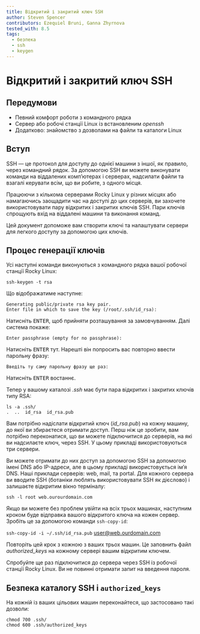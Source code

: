 ```yaml
---
title: Відкритий і закритий ключ SSH
author: Steven Spencer
contributors: Ezequiel Bruni, Ganna Zhyrnova
tested_with: 8.5
tags:
  - безпека
  - ssh
  - keygen
---
```


# Відкритий і закритий ключ SSH

## Передумови

* Певний комфорт роботи з командного рядка
* Сервер або робочі станції Linux із встановленим *openssh*
* Додатково: знайомство з дозволами на файли та каталоги Linux

## Вступ

SSH — це протокол для доступу до однієї машини з іншої, як правило, через командний рядок. За допомогою SSH ви можете виконувати команди на віддалених комп’ютерах і серверах, надсилати файли та взагалі керувати всім, що ви робите, з одного місця.

Працюючи з кількома серверами Rocky Linux у різних місцях або намагаючись заощадити час на доступі до цих серверів, ви захочете використовувати пару відкритих і закритих ключів SSH. Пари ключів спрощують вхід на віддалені машини та виконання команд.

Цей документ допоможе вам створити ключі та налаштувати сервери для легкого доступу за допомогою цих ключів.

## Процес генерації ключів

Усі наступні команди виконуються з командного рядка вашої робочої станції Rocky Linux:

```
ssh-keygen -t rsa
```

Що відображатиме наступне:

```
Generating public/private rsa key pair.
Enter file in which to save the key (/root/.ssh/id_rsa):
```

Натисніть <kbd>ENTER</kbd>, щоб прийняти розташування за замовчуванням. Далі система покаже:

`Enter passphrase (empty for no passphrase):`

Натисніть <kbd>ENTER</kbd> тут. Нарешті він попросить вас повторно ввести парольну фразу:

`Введіть ту саму парольну фразу ще раз:`

Натисніть <kbd>ENTER</kbd> востаннє.

Тепер у вашому каталозі *.ssh* має бути пара відкритих і закритих ключів типу RSA:

```
ls -a .ssh/
.  ..  id_rsa  id_rsa.pub
```

Вам потрібно надіслати відкритий ключ (*id_rsa.pub*) на кожну машину, до якої ви збираєтеся отримати доступ. Перш ніж це зробити, вам потрібно переконатися, що ви можете підключитися до серверів, на які ви надсилаєте ключ, через SSH. У цьому прикладі використовуються три сервери.

Ви можете отримати до них доступ за допомогою SSH за допомогою імені DNS або IP-адреси, але в цьому прикладі використовується ім’я DNS. Наші приклади серверів: web, mail, та portal. Для кожного сервера ви вводите SSH (ботаніки люблять використовувати SSH як дієслово) і залишаєте відкритим вікно терміналу:

`ssh -l root web.ourourdomain.com`

Якщо ви можете без проблем увійти на всіх трьох машинах, наступним кроком буде відправка вашого відкритого ключа на кожен сервер. Зробіть це за допомогою команди `ssh-copy-id`:

`ssh-copy-id -i ~/.ssh/id_rsa.pub` user@web.ourdomain.com

Повторіть цей крок з кожною з ваших трьох машин. Це заповнить файл *authorized_keys* на кожному сервері вашим відкритим ключем.

Спробуйте ще раз підключитися до сервера через SSH із робочої станції Rocky Linux. Ви не повинні отримати запит на введення пароля.

## Безпека каталогу SSH і `authorized_keys`

На кожній із ваших цільових машин переконайтеся, що застосовано такі дозволи:

```
chmod 700 .ssh/
chmod 600 .ssh/authorized_keys
```
